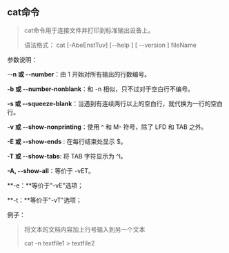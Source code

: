 ## cat命令

> cat命令用于连接文件并打印到标准输出设备上。
>
> 语法格式： cat [-AbeEnstTuv]  [--help ]  [ --version ] fileName

参数说明：

-**-n 或 --number**：由 1 开始对所有输出的行数编号。

**-b 或 --number-nonblank**：和 -n 相似，只不过对于空白行不编号。

**-s 或 --squeeze-blank**：当遇到有连续两行以上的空白行，就代换为一行的空白行。

**-v 或 --show-nonprinting**：使用 ^ 和 M- 符号，除了 LFD 和 TAB 之外。

**-E 或 --show-ends** : 在每行结束处显示 $。

**-T 或 --show-tabs**: 将 TAB 字符显示为 ^I。

**-A, --show-all**：等价于 -vET。

**-e：**等价于"-vE"选项；

**-t：**等价于"-vT"选项；



例子：

> 将文本的文档内容加上行号输入到另一个文本
>
> cat -n textfile1 > textfile2